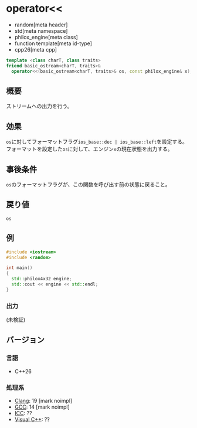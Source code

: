 # operator<<
* random[meta header]
* std[meta namespace]
* philox_engine[meta class]
* function template[meta id-type]
* cpp26[meta cpp]

```cpp
template <class charT, class traits>
friend basic_ostream<charT, traits>&
  operator<<(basic_ostream<charT, traits>& os, const philox_engine& x);
```

## 概要
ストリームへの出力を行う。


## 効果
`os`に対してフォーマットフラグ`ios_base::dec | ios_base::left`を設定する。  
フォーマットを設定した`os`に対して、エンジン`x`の現在状態を出力する。


## 事後条件
`os`のフォーマットフラグが、この関数を呼び出す前の状態に戻ること。


## 戻り値
`os`


## 例
```cpp example
#include <iostream>
#include <random>

int main()
{
  std::philox4x32 engine;
  std::cout << engine << std::endl;
}
```

### 出力
(未検証)

## バージョン
### 言語
- C++26

### 処理系
- [Clang](/implementation.md#clang): 19 [mark noimpl]
- [GCC](/implementation.md#gcc): 14 [mark noimpl]
- [ICC](/implementation.md#icc): ??
- [Visual C++](/implementation.md#visual_cpp): ??

